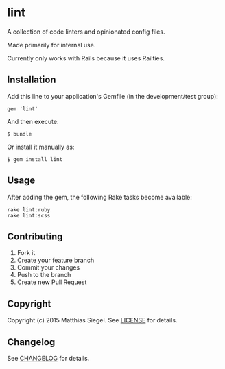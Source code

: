 # lint

A collection of code linters and opinionated config files.

Made primarily for internal use.

Currently only works with Rails because it uses Railties.

## Installation

Add this line to your application's Gemfile (in the development/test group):

    gem 'lint'

And then execute:

    $ bundle

Or install it manually as:

    $ gem install lint

## Usage

After adding the gem, the following Rake tasks become available:

    rake lint:ruby
    rake lint:scss

## Contributing

1. Fork it
2. Create your feature branch
3. Commit your changes
4. Push to the branch
5. Create new Pull Request

## Copyright

Copyright (c) 2015 Matthias Siegel. See [LICENSE][] for details.

## Changelog

See [CHANGELOG][] for details.

[license]: LICENSE.md
[changelog]: CHANGELOG.md
